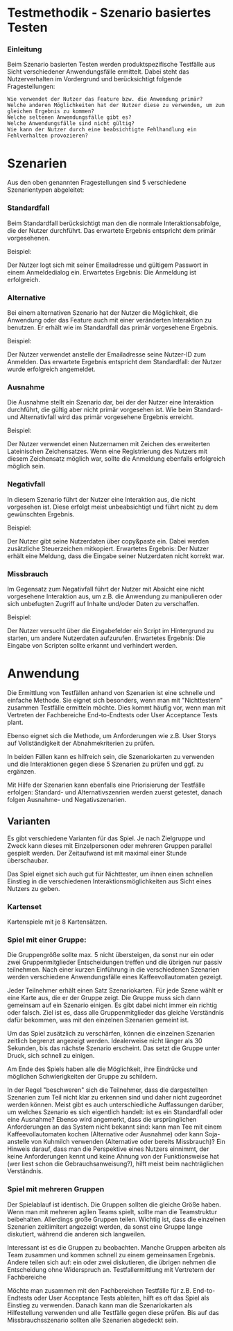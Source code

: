 # Testmethodik - Szenario basiertes Testen
### Einleitung

Beim Szenario basierten Testen werden produktspezifische Testfälle aus Sicht verschiedener Anwendungsfälle ermittelt. 
Dabei steht das Nutzerverhalten im Vordergrund und berücksichtigt folgende Fragestellungen:

    Wie verwendet der Nutzer das Feature bzw. die Anwendung primär?
    Welche anderen Möglichkeiten hat der Nutzer diese zu verwenden, um zum gleichen Ergebnis zu kommen?
    Welche seltenen Anwendungsfälle gibt es?
    Welche Anwendungsfälle sind nicht gültig?
    Wie kann der Nutzer durch eine beabsichtigte Fehlhandlung ein Fehlverhalten provozieren?

# Szenarien #
Aus den oben genannten Fragestellungen sind 5 verschiedene Szenarientypen abgeleitet:

### Standardfall ###
Beim Standardfall berücksichtigt man den die normale Interaktionsabfolge, die der Nutzer durchführt. Das erwartete Ergebnis entspricht dem primär vorgesehenen.

Beispiel:

Der Nutzer logt sich mit seiner Emailadresse und gültigem Passwort in einem Anmeldedialog ein. 
Erwartetes Ergebnis: Die Anmeldung ist erfolgreich.


### Alternative
Bei einem alternativen Szenario hat der Nutzer die Möglichkeit, die Anwendung oder das Feature auch mit einer veränderten Interaktion zu benutzen. 
Er erhält wie im Standardfall das primär vorgesehene Ergebnis.

Beispiel:

Der Nutzer verwendet anstelle der Emailadresse seine Nutzer-ID zum Anmelden. 
Das erwartete Ergebnis entspricht dem Standardfall: der Nutzer wurde erfolgreich angemeldet.


### Ausnahme
Die Ausnahme stellt ein Szenario dar, bei der der Nutzer eine Interaktion durchführt, die gültig aber nicht primär vorgesehen ist. 
Wie beim Standard- und Alternativfall wird das primär vorgesehene Ergebnis erreicht.

Beispiel:

Der Nutzer verwendet einen Nutzernamen mit Zeichen des erweiterten Lateinischen Zeichensatzes. 
Wenn eine Registrierung des Nutzers mit diesem Zeichensatz möglich war, sollte die Anmeldung ebenfalls erfolgreich möglich sein.

### Negativfall

In diesem Szenario führt der Nutzer eine Interaktion aus, die nicht vorgesehen ist. 
Diese erfolgt meist unbeabsichtigt und führt nicht zu dem gewünschten Ergebnis.

Beispiel:

Der Nutzer gibt seine Nutzerdaten über copy&paste ein. Dabei werden zusätzliche Steuerzeichen mitkopiert. 
Erwartetes Ergebnis: Der Nutzer erhält eine Meldung, dass die Eingabe seiner Nutzerdaten nicht korrekt war. 

### Missbrauch

Im Gegensatz zum Negativfall führt der Nutzer mit Absicht eine nicht vorgesehene Interaktion aus, um z.B. die 
Anwendung zu manipulieren oder sich unbefugten Zugriff auf Inhalte und/oder Daten zu verschaffen.

Beispiel:

Der Nutzer versucht über die Eingabefelder ein Script im Hintergrund zu starten, um andere Nutzerdaten aufzurufen. 
Erwartetes Ergebnis: Die Eingabe von Scripten sollte erkannt und verhindert werden. 


# Anwendung
Die Ermittlung von Testfällen anhand von Szenarien ist eine schnelle und einfache Methode. Sie eignet sich besonders, wenn man mit "Nichttestern" zusammen Testfälle ermitteln möchte. Dies kommt häufig vor, wenn man mit Vertreten der Fachbereiche End-to-Endtests oder User Acceptance Tests plant.

Ebenso eignet sich die Methode, um Anforderungen wie z.B. User Storys auf Vollständigkeit der Abnahmekriterien zu prüfen.

In beiden Fällen kann es hilfreich sein, die Szenariokarten zu verwenden und die Interaktionen gegen diese 5 Szenarien zu prüfen und ggf. zu ergänzen.

Mit Hilfe der Szenarien kann ebenfalls eine Priorisierung der Testfälle erfolgen: Standard- und Alternativszenrien werden zuerst getestet, danach folgen Ausnahme- und Negativszenarien.


## Varianten
Es gibt verschiedene Varianten für das Spiel. Je nach Zielgruppe und Zweck kann dieses mit Einzelpersonen oder mehreren Gruppen parallel gespielt werden. Der Zeitaufwand ist mit maximal einer Stunde überschaubar.

Das Spiel eignet sich auch gut für Nichttester, um ihnen einen schnellen Einstieg in die verschiedenen Interaktionsmöglichkeiten aus Sicht eines Nutzers zu geben. 

### Kartenset
Kartenspiele mit je 8 Kartensätzen.

### Spiel mit einer Gruppe:

Die Gruppengröße sollte max. 5 nicht übersteigen, da sonst nur ein oder zwei Gruppenmitglieder Entscheidungen treffen und die übrigen nur passiv teilnehmen. 
Nach einer kurzen Einführung in die verschiedenen Szenarien werden verschiedene Anwendungsfälle eines Kaffeevollautomaten gezeigt.

Jeder Teilnehmer erhält einen Satz Szenariokarten. Für jede Szene wählt er eine Karte aus, die er der Gruppe zeigt. Die Gruppe muss sich dann gemeinsam auf ein Szenario einigen. Es gibt dabei nicht immer ein richtig oder falsch. Ziel ist es, dass alle Gruppenmitglieder das gleiche Verständnis dafür bekommen, was mit den einzelnen Szenarien gemeint ist.

Um das Spiel zusätzlich zu verschärfen, können die einzelnen Szenarien zeitlich begrenzt angezeigt werden. Idealerweise nicht länger als 30 Sekunden, bis das nächste Szenario erscheint. Das setzt die Gruppe unter Druck, sich schnell zu einigen.

Am Ende des Spiels haben alle die Möglichkeit, ihre Eindrücke und möglichen Schwierigkeiten der Gruppe zu schildern.

In der Regel "beschweren" sich die Teilnehmer, dass die dargestellten Szenarien zum Teil nicht klar zu erkennen sind und daher nicht zugeordnet werden können. Meist gibt es auch unterschiedliche Auffassungen darüber, um welches Szenario es sich eigentlich handelt: ist es ein Standardfall oder eine Ausnahme? Ebenso wird angemerkt, dass die ursprünglichen Anforderungen an das System nicht bekannt sind: kann man Tee mit einem Kaffeevollautomaten kochen (Alternative oder Ausnahme) oder kann Soja- anstelle von Kuhmilch verwenden (Alternative oder bereits Missbrauch)? Ein Hinweis darauf, dass man die Perspektive eines Nutzers einnimmt, der keine Anforderungen kennt und keine Ahnung von der Funktionsweise hat (wer liest schon die Gebrauchsanweisung?), hilft meist beim nachträglichen Verständnis.

### Spiel mit mehreren Gruppen

Der Spielablauf ist identisch. Die Gruppen sollten die gleiche Größe haben. Wenn man mit mehreren agilen Teams spielt, sollte man die Teamstruktur beibehalten. 
Allerdings große Gruppen teilen. Wichtig ist, dass die einzelnen Szenarien zeitlimitert angezeigt werden, da sonst eine Gruppe lange diskutiert, während die anderen sich langweilen.

Interessant ist es die Gruppen zu beobachten. Manche Gruppen arbeiten als Team zusammen und kommen schnell zu einem gemeinsamen Ergebnis. Andere teilen sich auf: ein oder zwei diskutieren, die übrigen nehmen die Entscheidung ohne Widerspruch an.
Testfallermittlung mit Vertretern der Fachbereiche

Möchte man zusammen mit den Fachbereichen Testfälle für z.B. End-to-Endtests oder User Acceptance Tests ableiten, hilft es oft das Spiel als Einstieg zu verwenden. Danach kann man die Szenariokarten als Hilfestellung verwenden und alle Testfälle gegen diese prüfen. Bis auf das Missbrauchsszenario sollten alle Szenarien abgedeckt sein.


